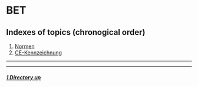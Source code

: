 # BET

Indexes of topics (chronogical order)
-------------------------------------

1. [Normen](./Normen.md) 
2. [CE-Kennzeichnung](./CEKennzeichnung.md)

----
----

##### [1 Directory up](./../README.md)